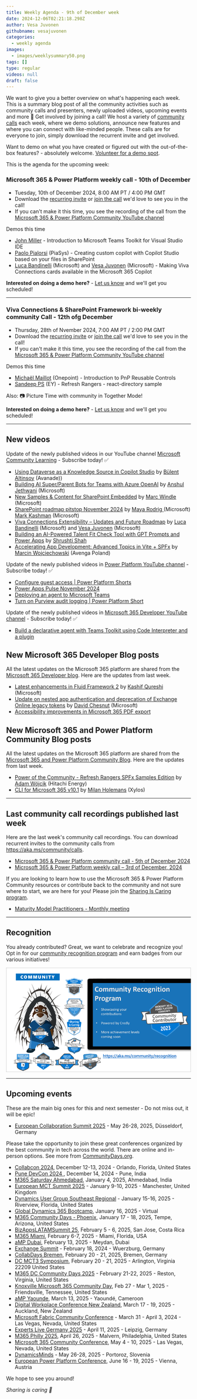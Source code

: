 ```yaml
---
title: Weekly Agenda - 9th of December week
date: 2024-12-06T02:21:18.298Z
author: Vesa Juvonen
githubname: vesajuvonen
categories:
  - weekly agenda
images:
  - images/weeklysummary50.png
tags: []
type: regular
videos: null
draft: false
---
```


We want to give you a better overview on what's happening each week. This is a summary blog post of all the community activities such as community calls and presenters, newly uploaded videos, upcoming events and more 🚀 
Get involved by joining a call! We host a variety of [community calls](https://aka.ms/community/calls) each week, where we demo solutions, announce new features and where you can connect with like-minded people. These calls are for everyone to join, simply download the recurrent invite and get involved. 

Want to demo on what you have created or figured out with the out-of-the-box features? - absolutely welcome. [Volunteer for a demo spot](https://aka.ms/community/request/demo).

This is the agenda for the upcoming week:

### Microsoft 365 & Power Platform weekly call - 10th of December

* Tuesday, 10th of December 2024, 8:00 AM PT / 4:00 PM GMT
* Download the [recurring invite](https://aka.ms/m365-dev-call) or [join the call](https://aka.ms/m365-dev-call-join) we'd love to see you in the call!
* If you can't make it this time, you see the recording of the call from the [Microsoft 365 & Power Platform Community YouTube channel](https://www.youtube.com/playlist?list=PLR9nK3mnD-OUQOW86tT5dkCRQAVGY7DlH)

Demos this time

* [John Miller](https://www.linkedin.com/in/therealjohn/) - Introduction to Microsoft Teams Toolkit for Visual Studio IDE
* [Paolo Pialorsi](https://www.linkedin.com/in/paolopialorsi/) (PiaSys) - Creating custom copilot with Copilot Studio based on your files in SharePoint
* [Luca Bandinelli](https://www.linkedin.com/in/luca-bandinelli-37b209/)  (Microsoft) and [Vesa Juvonen](https://www.linkedin.com/in/vesajuvonen/) (Microsoft)  - Making Viva Connections cards available in the Microsoft 365 Copilot

**Interested on doing a demo here?** - [Let us know](https://aka.ms/community/request/demo) and we'll get you scheduled!

---

### Viva Connections & SharePoint Framework bi-weekly community Call - 12th ofg December

* Thursday, 28th of Nvember 2024, 7:00 AM PT / 2:00 PM GMT
* Download the [recurring invite](https://aka.ms/spdev-spfx-call) or [join the call](https://aka.ms/spdev-spfx-call-join) we'd love to see you in the call!
* If you can't make it this time, you see the recording of the call from the [Microsoft 365 & Power Platform Community YouTube channel](https://www.youtube.com/watch?v=gAqUr9wa2_0&list=PLR9nK3mnD-OURfm5Ypu-wK52cxBv_gXCA)

Demos this time

* [Michaël Maillot](https://www.linkedin.com/in/micha%C3%ABl-maillot-92b650334/) (Onepoint) - Introduction to PnP Reusable Controls
* [Sandeep PS](https://www.linkedin.com/in/sandeepps1299/) (EY) - Refresh Rangers - react-directory sample

Also: 📷 Picture Time with community in Together Mode!

**Interested on doing a demo here?** - [Let us know](https://aka.ms/community/request/demo) and we'll get you scheduled!

---

## New videos 

Update of the newly published videos in our YouTube channel [Microsoft Community Learning](https://www.youtube.com/@MicrosoftCommunityLearning) - Subscribe today! ✅


* [Using Dataverse as a Knowledge Source in Copilot Studio](https://www.youtube.com/watch?v=UnCEg5JEk0w) by [Bülent Altinsoy](https://www.linkedin.com/in/buelent-altinsoy) (Avanade))
* [Building AI Super/Parent Bots for Teams with Azure OpenAI](https://www.youtube.com/watch?v=gFPXpMuhYBc) by  [Anshul Jethwani](https://www.linkedin.com/in/ajethwani) (Microsoft)
* [New Samples & Content for SharePoint Embedded](https://www.youtube.com/watch?v=KB3Tt-z3zA8) by [Marc Windle](https://www.linkedin.com/in/marc-windle-908b3055/) (Microsoft)
* [SharePoint roadmap pitstop November 2024](https://www.youtube.com/watch?v=sY_nPgVmPtE) by [Maya Rodrig ](https://www.linkedin.com/in/maya-rodrig-95545a2)(Microsoft)  [Mark Kashman](ttps://www.linkedin.com/in/mark-kashman) (Microsoft)
* [Viva Connections Extensibility – Updates and Future Roadmap](https://www.youtube.com/watch?v=AvKJrbzV1TM) by [Luca Bandinelli](https://www.linkedin.com/in/luca-bandinelli-37b209) (Microsoft) and [Vesa Juvonen](https://www.linkedin.com/in/vesajuvonen) (Microsoft)   
* [Building an AI-Powered Talent Fit Check Tool with GPT Prompts and Power Apps](https://www.youtube.com/watch?v=EapMQ8rbV0c) by [Shrushti Shah](https://www.linkedin.com/in/shrushti-shah-bba565162)
* [Accelerating App Development: Advanced Topics in Vite + SPFx](https://www.youtube.com/watch?v=wmrKM_Wliu0) by [Marcin Wojciechowski](https://www.linkedin.com/in/marcin-wojciechowski-17168276) (Avenga Poland) 


Update of the newly published videos in [Power Platform YouTube channel](https://www.youtube.com/@mspowerplatform) - Subscribe today! ✅

* [Configure guest access | Power Platform Shorts](https://www.youtube.com/watch?v=XbGZ9rq1Dik)
* [Power Apps Pulse November 2024](https://www.youtube.com/watch?v=lapN37ywlEY)
* [Deploying an agent to Microsoft Teams](https://www.youtube.com/watch?v=UrmUnHsrB_s)
* [Turn on Purview audit logging | Power Platform Short](https://www.youtube.com/watch?v=UGys8QrnE4U)



Update of the newly published videos in [Microsoft 365 Developer YouTube channel](https://www.youtube.com/@Microsoft365Developer) - Subscribe today! ✅

* [Build a declarative agent with Teams Toolkit using Code Interpreter and a plugin](https://www.youtube.com/watch?v=d_Y7FS10RUk)


## New Microsoft 365 Developer Blog posts

All the latest updates on the Microsoft 365 platform are shared from the [Microsoft 365 Developer blog](https://devblogs.microsoft.com/microsoft365dev/). Here are the updates from last week.

* [Latest enhancements in Fluid Framework 2](https://devblogs.microsoft.com/microsoft365dev/latest-enhancements-in-fluid-framework-2/) by [Kashif Qureshi](https://www.linkedin.com/in/kashq/) (Microsoft)
* [Update on nested app authentication and deprecation of Exchange Online legacy tokens](https://devblogs.microsoft.com/microsoft365dev/naa-and-deprecation-of-legacy-tokens/) by [David Chesnut](https://www.linkedin.com/in/davidpchesnut/) (Microsoft)
* [Accessibility improvements in Microsoft 365 PDF export](https://devblogs.microsoft.com/microsoft365dev/accessibility-improvements-in-microsoft-365-pdf-export/)


## New Microsoft 365 and Power Platform Community Blog posts

All the latest updates on the Microsoft 365 platform are shared from the [Microsoft 365 and Power Platform Community Blog](https://pnp.github.io/blog/). Here are the updates from last week.

* [Power of the Community - Refresh Rangers SPFx Samples Edition](https://pnp.github.io/blog/post/refresh-rangers-spfx-samples-eddition-sum-up/) by [Adam Wójcik](https://www.linkedin.com/in/adam-w%C3%B3jcik-9b7777a6/) (Hitachi Energy)
* [CLI for Microsoft 365 v10.1](https://pnp.github.io/blog/cli-for-microsoft-365/cli-for-microsoft-365-v10-1/) by [Milan Holemans](https://www.linkedin.com/in/milanholemans/) (Xylos)

---

## Last community call recordings published last week

Here are the last week's community call recordings. You can download recurrent invites to the community calls from https://aka.ms/community/calls.

* [Microsoft 365 & Power Platform community call - 5th of December 2024](https://www.youtube.com/watch?v=dOkTf-gKQxc)
* [Microsoft 365 & Power Platform weekly call – 3rd of December, 2024](https://www.youtube.com/watch?v=P_INwvm6nMQ)


If you are looking to learn how to use the Microsoft 365 & Power Platform Community resources or contribute back to the community and not sure where to start, we are here for you! Please join the [Sharing Is Caring program](https://pnp.github.io/sharing-is-caring/).

* [Maturity Model Practitioners - Monthly meeting](https://aka.ms/mm4m365/invite)

---

## Recognition

You already contributed? Great, we want to celebrate and recognize you! Opt in for our [community recognition program](https://pnp.github.io/recognitionprogram/) and earn badges from our various initiatives! 

![together-221201.png](images/community-recognization-program.png)

---

## Upcoming events

These are the main big ones for this and next semester - Do not miss out, it will be epic!

* [European Collaboration Summit 2025](https://collabsummit.eu/) - May 26-28, 2025, Düsseldorf, Germany

Please take the opportunity to join these great conferences organized by the best community in tech across the world. There are online and in-person options. See more from [CommunityDays.org](https://www.communitydays.org/).


* [Collabcon 2024](https://www.communitydays.org/event/2024-12-12/collabcon-2024), December 12-13, 2024 - Orlando, Florida, United States
* [Pune DevCon 2024 ](https://www.communitydays.org/event/2024-12-14/pune-devcon-2024), December 14, 2024 - Pune, India
* [M365 Saturday Ahmedabad](https://www.communitydays.org/event/2025-01-04/m365-saturday-ahmedabad-2025), January 4, 2025, Ahmedabad, India
* [European MCT Summit 2025](https://www.communitydays.org/event/2025-01-09/european-mct-summit-2025) - January 9-10, 2025 - Manchester, United Kingdom
* [Dynamics User Group Southeast Regional](https://www.communitydays.org/event/2025-01-15/dynamics-user-group-southeast-regional) - January 15-16, 2025 - Riverview, Florida, United States
* [Global Dynamics 365 Bootcamp](https://www.communitydays.org/event/2025-01-16/global-dynamics-365-bootcamp), January 16, 2025 - Virtual
* [M365 Community Days - Phoenix](https://www.communitydays.org/event/2025-01-17/m365-community-days-phoenix), January 17 - 18, 2025, Tempe, Arizona, United States
* [BizAppsLATAMSummit 25](https://www.communitydays.org/event/2025-02-05/bizappslatamsummit-25), February 5 - 6, 2025,  San Jose, Costa Rica
* [M365 Miami](https://www.communitydays.org/event/2025-02-06/m365-miami), February 6-7, 2025 - Miami, Florida, USA
* [aMP Dubai](https://www.communitydays.org/event/2025-02-13/amp-dubai),  February 13, 2025 -  Meydan, Dubai
* [Exchange Summit](https://www.communitydays.org/event/2025-02-18/exchange-summit-2025) - February 18, 2024 - Wuerzburg, Germany
* [CollabDays Bremen](https://www.communitydays.org/event/2025-02-20/collabdays-bremen), February 20 - 21, 2025, Bremen, Germany
* [DC MCT3 Symposium](https://www.communitydays.org/event/2025-02-20/dc-mct3-symposium), February 20 - 21, 2025 - Arlington, Virginia 22209
United States
* [M365 DC Community Days 2025](https://www.communitydays.org/event/2025-02-21/m365-dc-community-days-2025) - February 21-22, 2025 - Reston, Virginia, United States
* [Knoxville Microsoft 365 Community Day](https://www.communitydays.org/event/2025-02-27/knoxville-microsoft-365-community-day), Feb 27 - Mar 1, 2025 - Friendsville, Tennessee, United States
* [aMP Yaounde](https://www.communitydays.org/event/2025-03-13/amp-yaounde), March 13, 2025 - Yaoundé, Cameroon
* [Digital Workplace Conference New Zealand](https://www.communitydays.org/event/2025-03-18/digital-workplace-conference-new-zealand), March 17 - 19, 2025 - Auckland, New Zealand
* [Microsoft Fabric Community Conference](https://www.communitydays.org/event/2025-03-31/microsoft-fabric-community-conference) - March 31 - April 3, 2024 - Las Vegas, Nevada, United States
* [Experts Live Germany 2025](https://www.communitydays.org/event/2025-04-11/experts-live-germany-2025) - April 11, 2025 - Leipzig, Germany
* [M365 Philly 2025](https://www.communitydays.org/event/2025-04-26/m365-philly-2025), April 26, 2025 - Malvern, Philadelphia, United States
* [Microsoft 365 Community Conference](https://www.communitydays.org/event/2025-05-04/microsoft-365-community-conference), May 4 - 10, 2025 - Las Vegas, Nevada, United States
* [DynamicsMinds](https://www.communitydays.org/event/2025-05-26/dynamicsminds-2025) - May 26-28, 2025 - Portoroz, Slovenia
* [European Power Platform Conference](https://www.communitydays.org/event/2025-06-16/european-power-platform-conference), June 16 - 19, 2025 - Vienna, Austria

We hope to see you around!

_Sharing is caring 🧡_

